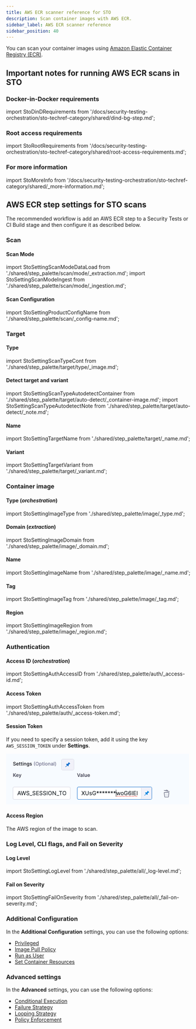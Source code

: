```yaml
---
title: AWS ECR scanner reference for STO
description: Scan container images with AWS ECR.
sidebar_label: AWS ECR scanner reference
sidebar_position: 40
---
```


You can scan your container images using [Amazon Elastic Container Registry (ECR)](https://docs.aws.amazon.com/AmazonECR/latest/userguide/what-is-ecr.html). 

## Important notes for running AWS ECR scans in STO

### Docker-in-Docker requirements

import StoDinDRequirements from '/docs/security-testing-orchestration/sto-techref-category/shared/dind-bg-step.md';

<StoDinDRequirements />

### Root access requirements 

import StoRootRequirements from '/docs/security-testing-orchestration/sto-techref-category/shared/root-access-requirements.md';

<StoRootRequirements />


### For more information

import StoMoreInfo from '/docs/security-testing-orchestration/sto-techref-category/shared/_more-information.md';

<StoMoreInfo />


## AWS ECR step settings for STO scans

The recommended workflow is add an AWS ECR step to a Security Tests or CI Build stage and then configure it as described below.  


### Scan


#### Scan Mode

import StoSettingScanModeDataLoad from './shared/step_palette/scan/mode/_extraction.md';
import StoSettingScanModeIngest from './shared/step_palette/scan/mode/_ingestion.md';

<!-- StoSettingScanMode / -->
<StoSettingScanModeDataLoad />
<!-- StoSettingScanModeIngest / -->

#### Scan Configuration

import StoSettingProductConfigName from './shared/step_palette/scan/_config-name.md';

<StoSettingProductConfigName />

### Target


#### Type

import StoSettingScanTypeCont from './shared/step_palette/target/type/_image.md';

<StoSettingScanTypeCont />


#### Detect target and variant  

import StoSettingScanTypeAutodetectContainer from './shared/step_palette/target/auto-detect/_container-image.md';
import StoSettingScanTypeAutodetectNote from './shared/step_palette/target/auto-detect/_note.md';

<StoSettingScanTypeAutodetectContainer/>
<StoSettingScanTypeAutodetectNote/>


#### Name 

import StoSettingTargetName from './shared/step_palette/target/_name.md';

<StoSettingTargetName />


#### Variant

import StoSettingTargetVariant from './shared/step_palette/target/_variant.md';

<StoSettingTargetVariant  />



### Container image

#### Type  (_orchestration_)

import StoSettingImageType from './shared/step_palette/image/_type.md';

<StoSettingImageType />



#### Domain (_extraction_)

import StoSettingImageDomain from './shared/step_palette/image/_domain.md';

<StoSettingImageDomain />


#### Name

import StoSettingImageName from './shared/step_palette/image/_name.md';

<StoSettingImageName />


#### Tag

import StoSettingImageTag from './shared/step_palette/image/_tag.md';

<StoSettingImageTag />


#### Region  

import StoSettingImageRegion from './shared/step_palette/image/_region.md';

<StoSettingImageRegion />


### Authentication


#### Access ID (_orchestration_)

import StoSettingAuthAccessID from './shared/step_palette/auth/_access-id.md';

<StoSettingAuthAccessID />


#### Access Token

import StoSettingAuthAccessToken from './shared/step_palette/auth/_access-token.md';

<StoSettingAuthAccessToken />

#### Session Token

If you need to specify a session token, add it using the key `AWS_SESSION_TOKEN` under **Settings**.

![](./static/aws-ecr-session-token-setting.png)


#### Access Region

The AWS region of the image to scan. 






<!-- 
### Ingestion

#### Ingestion File

import StoSettingIngestionFile from './shared/step_palette/ingest/_file.md';

<StoSettingIngestionFile  />

-->


### Log Level, CLI flags, and Fail on Severity


#### Log Level

import StoSettingLogLevel from './shared/step_palette/all/_log-level.md';

<StoSettingLogLevel />


#### Fail on Severity

import StoSettingFailOnSeverity from './shared/step_palette/all/_fail-on-severity.md';

<StoSettingFailOnSeverity />


### Additional Configuration

In the **Additional Configuration** settings, you can use the following options:

* [Privileged](/docs/continuous-integration/use-ci/manage-dependencies/background-step-settings#privileged)
* [Image Pull Policy](/docs/continuous-integration/use-ci/manage-dependencies/background-step-settings#image-pull-policy)
* [Run as User](/docs/continuous-integration/use-ci/manage-dependencies/background-step-settings#run-as-user)
* [Set Container Resources](/docs/continuous-integration/use-ci/manage-dependencies/background-step-settings#set-container-resources)


### Advanced settings

In the **Advanced** settings, you can use the following options:

* [Conditional Execution](/docs/platform/pipelines/step-skip-condition-settings)
* [Failure Strategy](/docs/platform/pipelines/failure-handling/define-a-failure-strategy-on-stages-and-steps)
* [Looping Strategy](/docs/platform/pipelines/looping-strategies/looping-strategies-matrix-repeat-and-parallelism)
* [Policy Enforcement](/docs/platform/governance/policy-as-code/harness-governance-overview)

<!-- STO-7187 remove legacy configs for scanners with step palettes

## Security step settings for AWS ECR scans in STO (legacy)

:::note
You can set up ECR scans using a Security step, but this is a legacy functionality. Harness recommends that you use an [AWS ECR step](#aws-ecr-step-settings-for-sto-scans) instead.
:::

* `product_name` = `aws-ecr`
* [`scan_type`](/docs/security-testing-orchestration/sto-techref-category/security-step-settings-reference#scanner-categories) =`containerImage`
* [`policy_type`](/docs/security-testing-orchestration/sto-techref-category/security-step-settings-reference#data-ingestion-methods)= `dataLoad`, `ingestionOnly`
* `product_config_name` =`default`
* `container_project` = The name of the scanned ECR container with the results you want to ingest.
* `container_tag` = The container tag for the given container project.
* `configuration_access_id` = Your AWS Access ID secret
* `configuration_access_token` = Your AWS Access Token secret
* `configuration_region` = The AWS region where the container is located. For example, `us-east-1`
* `container_domain` = URI of the ECR container with the scan results you want to load.
* `fail_on_severity` - See [Fail on Severity](#fail-on-severity).

### Target and variant


import StoLegacyTargetAndVariant  from './shared/legacy/_sto-ref-legacy-target-and-variant.md';


<StoLegacyTargetAndVariant />


### Container settings



import StoLegacyContainer from './shared/legacy/_sto-ref-legacy-container.md';



<StoLegacyContainer />

### Ingestion file


import StoLegacyIngest from './shared/legacy/_sto-ref-legacy-ingest.md';



<StoLegacyIngest />

###  Fail on Severity

import StoSettingFailOnSeverity2 from './shared/step_palette/all/_fail-on-severity.md';

<StoSettingFailOnSeverity2 />

-->
